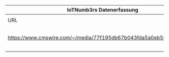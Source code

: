 |IoTNumb3rs Datenerfassung|||||||||||
| ---- | ---- | ---- | ---- | ---- | ---- | ---- | ---- | ---- | ---- | ---- |
||||||||||||
|URL|home_url|filename|device_class|device_count|market_class|market_volume|prognosis_year|publication_year|authorship_class|Dropbox folder|
|https://www.cmswire.com/~/media/77f195db67b043fda5a0eb5be259fc4f.jpg|https://www.cmswire.com/cms/information-management/sap-internet-of-things-is-future-of-information-management-smart-cities-infographic-020699.php|file19_29.jpg|Generic IoT|24000000000|||2020|2013||JinlinHolic/20181123-0000|
